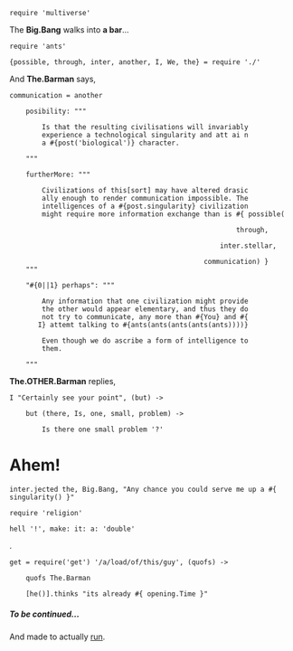     require 'multiverse'

The __Big.Bang__ walks into __a bar__...
    
    require 'ants'

    {possible, through, inter, another, I, We, the} = require './'

And __The.Barman__ says,

    communication = another

        posibility: """

            Is that the resulting civilisations will invariably
            experience a technological singularity and att ai n
            a #{post('biological')} character.

        """

        furtherMore: """

            Civilizations of this[sort] may have altered drasic
            ally enough to render communication impossible. The
            intelligences of a #{post.singularity} civilization
            might require more information exchange than is #{ possible(
                                                                
                                                            through,
                                                      
                                                        inter.stellar,
                                                 
                                                    communication) }
        """

        "#{0||1} perhaps": """

            Any information that one civilization might provide
            the other would appear elementary, and thus they do
            not try to communicate, any more than #{You} and #{
           I} attemt talking to #{ants(ants(ants(ants(ants))))}

            Even though we do ascribe a form of intelligence to
            them.

        """

__The.OTHER.Barman__ replies,

    I "Certainly see your point", (but) -> 

        but (there, Is, one, small, problem) -> 

            Is there one small problem '?'


# Ahem!

    inter.jected the, Big.Bang, "Any chance you could serve me up a #{ singularity() }"

    require 'religion'

    hell '!', make: it: a: 'double'

.

    get = require('get') '/a/load/of/this/guy', (quofs) ->

        quofs The.Barman

        [he()].thinks "its already #{ opening.Time }"




##### To be continued...

And made to actually [run](https://www.youtube.com/watch?v=SVdoZNxtL8k).